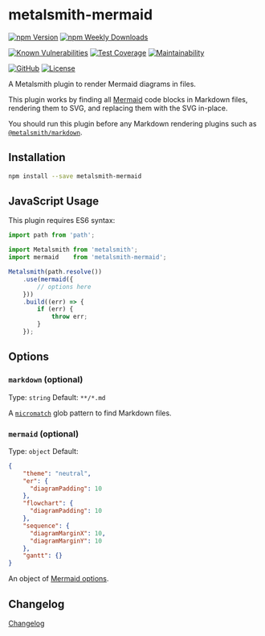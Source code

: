 # metalsmith-mermaid

[![npm Version](https://badgen.net/npm/v/metalsmith-mermaid?icon=npm)](https://www.npmjs.com/package/metalsmith-mermaid)
[![npm Weekly Downloads](https://badgen.net/npm/dw/metalsmith-mermaid)](https://www.npmjs.com/package/metalsmith-mermaid)

[![Known Vulnerabilities](https://snyk.io/test/npm/metalsmith-mermaid/badge.svg)](https://snyk.io/test/npm/metalsmith-mermaid)
[![Test Coverage](https://badgen.net/codecov/c/github/emmercm/metalsmith-mermaid/master?icon=codecov)](https://codecov.io/gh/emmercm/metalsmith-mermaid)
[![Maintainability](https://badgen.net/codeclimate/maintainability/emmercm/metalsmith-mermaid?icon=codeclimate)](https://codeclimate.com/github/emmercm/metalsmith-mermaid/maintainability)

[![GitHub](https://badgen.net/badge/emmercm/metalsmith-mermaid/purple?icon=github)](https://github.com/emmercm/metalsmith-mermaid)
[![License](https://badgen.net/github/license/emmercm/metalsmith-mermaid?color=grey)](https://github.com/emmercm/metalsmith-mermaid/blob/master/LICENSE)

A Metalsmith plugin to render Mermaid diagrams in files.

This plugin works by finding all [Mermaid](https://mermaid-js.github.io/mermaid/#/) code blocks in Markdown files, rendering them to SVG, and replacing them with the SVG in-place.

You should run this plugin before any Markdown rendering plugins such as [`@metalsmith/markdown`](https://www.npmjs.com/package/@metalsmith/markdown).

## Installation

```bash
npm install --save metalsmith-mermaid
```

## JavaScript Usage

This plugin requires ES6 syntax:

```javascript
import path from 'path';

import Metalsmith from 'metalsmith';
import mermaid    from 'metalsmith-mermaid';

Metalsmith(path.resolve())
    .use(mermaid({
        // options here
    }))
    .build((err) => {
        if (err) {
            throw err;
        }
    });
```

## Options

### `markdown` (optional)

Type: `string` Default: `**/*.md`

A [`micromatch`](https://www.npmjs.com/package/micromatch) glob pattern to find Markdown files.

### `mermaid` (optional)

Type: `object` Default:

```json
{
    "theme": "neutral",
    "er": {
      "diagramPadding": 10
    },
    "flowchart": {
      "diagramPadding": 10
    },
    "sequence": {
      "diagramMarginX": 10,
      "diagramMarginY": 10
    },
    "gantt": {}
}
```

An object of [Mermaid options](https://github.com/mermaid-js/mermaid/blob/develop/docs/Setup.md#configuration).

## Changelog

[Changelog](./CHANGELOG.md)
